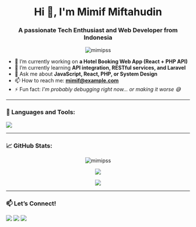 <h1 align="center">Hi 👋, I'm Mimif Miftahudin</h1>
<h3 align="center">A passionate Tech Enthusiast and Web Developer from Indonesia</h3>

<p align="center">
  <img src="https://komarev.com/ghpvc/?username=mimipss&label=Profile%20views&color=0e75b6&style=flat" alt="mimipss" />
</p>

- 🔭 I’m currently working on **a Hotel Booking Web App (React + PHP API)**  
- 🌱 I’m currently learning **API integration, RESTful services, and Laravel**  
- 💬 Ask me about **JavaScript, React, PHP, or System Design**  
- 📫 How to reach me: **mimif@example.com**  
- ⚡ Fun fact: *I'm probably debugging right now... or making it worse 😅*

---

### 🚀 Languages and Tools:
<p align="left">
  <img src="https://skillicons.dev/icons?i=js,react,php,mysql,html,css,tailwind,laravel,vscode,github,git" />
</p>

---

### 📈 GitHub Stats:
<p align="center">
  <img src="https://github-readme-stats.vercel.app/api?username=mimipss&show_icons=true&theme=radical" alt="mimipss" />
</p>

<p align="center">
  <img src="https://github-readme-streak-stats.herokuapp.com/?user=mimipss&theme=radical" />
</p>

<p align="center">
  <img src="https://github-readme-stats.vercel.app/api/top-langs/?username=mimipss&layout=compact&theme=radical" />
</p>

---

### 📫 Let’s Connect!
<p align="left">
  <a href="https://linkedin.com/in/your-link" target="_blank"><img src="https://img.shields.io/badge/LinkedIn-blue?logo=linkedin&style=for-the-badge" /></a>
  <a href="mailto:mimif@example.com"><img src="https://img.shields.io/badge/Email-D14836?style=for-the-badge&logo=gmail&logoColor=white" /></a>
  <a href="https://instagram.com/yourusername" target="_blank"><img src="https://img.shields.io/badge/Instagram-E4405F?style=for-the-badge&logo=instagram&logoColor=white" /></a>
</p>
